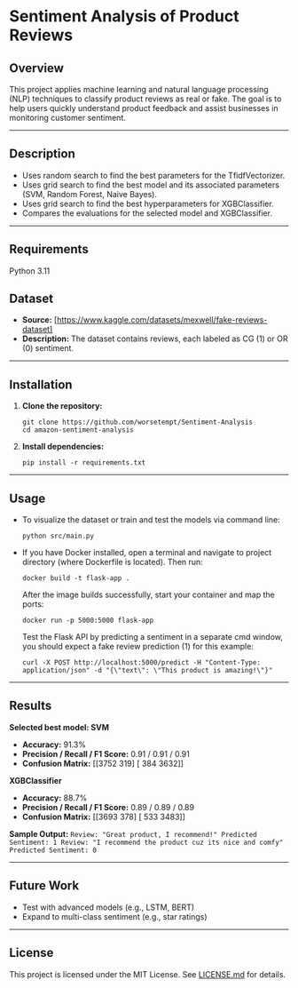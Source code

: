 # Sentiment Analysis of Product Reviews

## Overview

This project applies machine learning and natural language processing (NLP) techniques to classify product reviews as real or fake. The goal is to help users quickly understand product feedback and assist businesses in monitoring customer sentiment. 

---

## Description
- Uses random search to find the best parameters for the TfidfVectorizer.
- Uses grid search to find the best model and its associated parameters (SVM, Random Forest, Naive Bayes).
- Uses grid search to find the best hyperparameters for XGBClassifier.
- Compares the evaluations for the selected model and XGBClassifier.
---

## Requirements

Python 3.11

## Dataset

- **Source:** [https://www.kaggle.com/datasets/mexwell/fake-reviews-dataset]
- **Description:** The dataset contains reviews, each labeled as CG (1) or OR (0) sentiment.

---

## Installation

1. **Clone the repository:**
    ```
    git clone https://github.com/worsetempt/Sentiment-Analysis
    cd amazon-sentiment-analysis
    ```

2. **Install dependencies:**
    ```
    pip install -r requirements.txt
    ```

---

## Usage
-   To visualize the dataset or train and test the models via command line:
    ```
    python src/main.py
    ```

-   If you have Docker installed, open a terminal and navigate to project directory (where Dockerfile is located). Then run:
    ```
    docker build -t flask-app .
    ```
    After the image builds successfully, start your container and map the ports:
    ```
    docker run -p 5000:5000 flask-app
    ```
    Test the Flask API by predicting a sentiment in a separate cmd window, you should expect a fake review prediction (1) for this example:
    ```
    curl -X POST http://localhost:5000/predict -H "Content-Type: application/json" -d "{\"text\": \"This product is amazing!\"}"
    ```
---

## Results
**Selected best model: SVM**
- **Accuracy:** 91.3%
- **Precision / Recall / F1 Score:** 0.91 / 0.91 / 0.91
- **Confusion Matrix:** [[3752  319] [ 384 3632]]

**XGBClassifier**
- **Accuracy:** 88.7%
- **Precision / Recall / F1 Score:** 0.89 / 0.89 / 0.89
- **Confusion Matrix:** [[3693  378] [ 533 3483]]

**Sample Output:**
    ```
    Review: "Great product, I recommend!"
    Predicted Sentiment: 1
    Review: "I recommend the product cuz its nice and comfy"
    Predicted Sentiment: 0
    ```

---

## Future Work

- Test with advanced models (e.g., LSTM, BERT)
- Expand to multi-class sentiment (e.g., star ratings)

---

## License

This project is licensed under the MIT License. See [LICENSE.md](LICENSE.md) for details.
